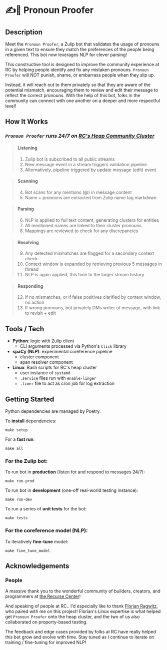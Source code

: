 # ✍️📓 Pronoun Proofer

## Description

Meet the `Pronoun Proofer`, a Zulip bot that validates the usage of pronouns in a given text to ensure they match the preferences of the people being referenced. This bot now leverages NLP for clever parsing!

This constructive tool is designed to improve the community experience at RC by helping people identify and fix any mistaken pronouns. `Pronoun Proofer` will NOT punish, shame, or embarrass people when they slip up. 

Instead, it will reach out to them privately so that they are aware of the potential mismatch, encouraging them to review and edit their message to reflect the correct pronouns. With the help of this bot, folks in the community can connect with one another on a deeper and more respectful level! 


## How It Works

### *`Pronoun Proofer` runs 24/7 on [RC's Heap Community Cluster](https://www.recurse.com/blog/126-heap-sponsors-rc-community-cluster)*

>#### Listening
>1. Zulip bot is subscribed to all public streams
>2. New message event in a stream triggers validation pipeline
>3. Alternatively, pipeline triggered by update message (edit) event 

>#### Scanning
>4. Bot scans for any mentions (@) in message content
>5. Name + pronouns are extracted from Zulip name tag markdown

>#### Parsing
>6. NLP is applied to full text content, generating clusters for entities
>7. All mentioned names are linked to their cluster pronouns
>8. Mappings are reviewed to check for any discrepancies

>#### Resolving
>9. Any detected mismatches are flagged for a secondary context check
>10. Context window is expanded by retrieving previous 5 messages in thread
>11. NLP is again applied, this time to the larger stream history

>#### Responding
>12. If no mismatches, or if false positives clarified by context window, no action
>13. If wrong pronouns, bot privately DMs writer of message, with link to revisit + edit


## Tools / Tech

- **Python**: logic with Zulip client
    - CLI arguments processed via Python's `Click` library
- **spaCy (NLP)**: experimental coreference pipeline
    - cluster component
    - span resolver component
- **Linux**: Bash scripts for RC's heap cluster
    - user instance of `systemd`
    - `.service` files run with `enable-linger`
    - `.timer` file to act as cron job for log extraction


## Getting Started

Python dependencies are managed by Poetry.

To **install** dependencies:
```
make setup
```

For a **fast run**:
```
make all
```

### For the Zulip bot:

To run bot in **production** (listen for and respond to messages 24/7):
```
make run-prod
```

To run bot in **development** (one-off real-world testing instance):
```
make run-dev
```

To run a series of **unit tests** for the bot:
```
make tests
```

### For the coreference model (NLP):

To iteratively **fine-tune** model:
```
make fine_tune_model
```


## Acknowledgements

### People

A massive thank you to the wonderful community of builders, creators, and programmers at [the Recurse Center](https://www.recurse.com)! 

And speaking of people at RC.. I'd especially like to thank [Florian Ragwitz](https://github.com/rafl), who paired with me on this project! Florian's Linux expertise is what helped get `Pronoun Proofer` onto the heap cluster, and the two of us also collaborated on property-based testing. 

The feedback and edge cases provided by folks at RC have really helped this bot grow and evolve with time. Stay tuned as I continue to iterate on training / fine-tuning for improved NLP! 


